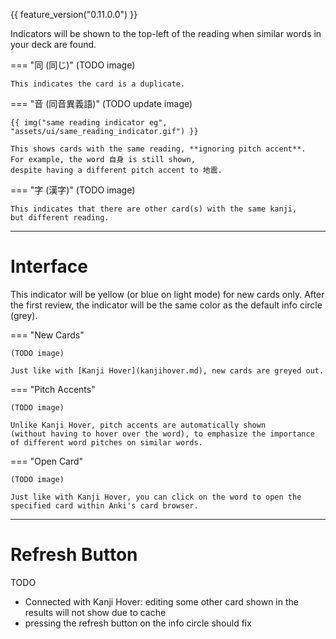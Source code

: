 {{ feature_version("0.11.0.0") }}

Indicators will be shown to the top-left of the reading when similar words
in your deck are found.

=== "同 (同じ)"
    (TODO image)

    This indicates the card is a duplicate.

=== "音 (同音異義語)"
    (TODO update image)

    {{ img("same reading indicator eg", "assets/ui/same_reading_indicator.gif") }}

    This shows cards with the same reading, **ignoring pitch accent**.
    For example, the word 自身 is still shown,
    despite having a different pitch accent to 地震.

=== "字 (漢字)"
    (TODO image)

    This indicates that there are other card(s) with the same kanji,
    but different reading.


---


# Interface

This indicator will be yellow (or blue on light mode) for new cards only.
After the first review, the indicator will be the same color as the default info circle (grey).


=== "New Cards"

    (TODO image)

    Just like with [Kanji Hover](kanjihover.md), new cards are greyed out.


=== "Pitch Accents"

    (TODO image)

    Unlike Kanji Hover, pitch accents are automatically shown
    (without having to hover over the word), to emphasize the importance
    of different word pitches on similar words.

=== "Open Card"

    (TODO image)

    Just like with Kanji Hover, you can click on the word to open the
    specified card within Anki's card browser.

---


# Refresh Button

TODO
- Connected with Kanji Hover: editing some other card shown in the results
    will not show due to cache
- pressing the refresh button on the info circle should fix



